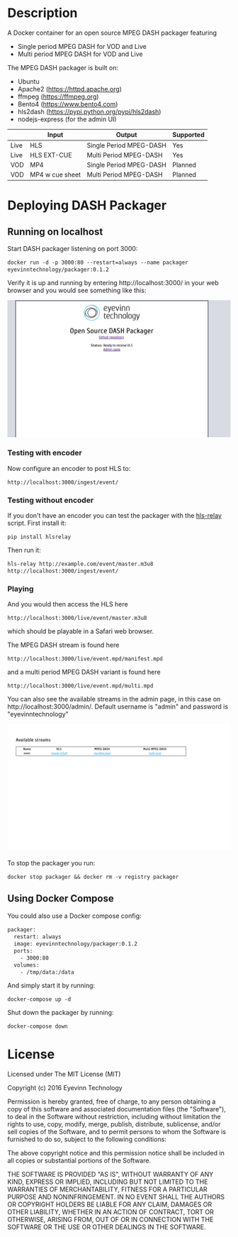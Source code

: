 # Description
A Docker container for an open source MPEG DASH packager featuring

 - Single period MPEG DASH for VOD and Live
 - Multi period MPEG DASH for VOD and Live

The MPEG DASH packager is built on:

 - Ubuntu 
 - Apache2 (https://httpd.apache.org)
 - ffmpeg (https://ffmpeg.org)
 - Bento4 (https://www.bento4.com)
 - hls2dash (https://pypi.python.org/pypi/hls2dash)
 - nodejs-express (for the admin UI)

|      | Input           | Output                  | Supported |
| ---- | --------------- | ----------------------- | --------- |
| Live | HLS             | Single Period MPEG-DASH | Yes       |
| Live | HLS EXT-CUE     | Multi Period MPEG-DASH  | Yes       |
| VOD  | MP4             | Single Period MPEG-DASH | Planned   |
| VOD  | MP4 w cue sheet | Multi Period MPEG-DASH  | Planned   |

# Deploying DASH Packager

## Running on localhost

Start DASH packager listening on port 3000:

    docker run -d -p 3000:80 --restart=always --name packager eyevinntechnology/packager:0.1.2

Verify it is up and running by entering http://localhost:3000/ in your web browser and you would see something like this:

![](screenshot-packager.png)

### Testing with encoder
Now configure an encoder to post HLS to:

    http://localhost:3000/ingest/event/

### Testing without encoder
   
If you don't have an encoder you can test the packager with the [hls-relay](https://github.com/Eyevinn/hls-relay) script. First install it:

	pip install hlsrelay
	
Then run it:

	hls-relay http://example.com/event/master.m3u8 http://localhost:3000/ingest/event/

### Playing
And you would then access the HLS here

    http://localhost:3000/live/event/master.m3u8

which should be playable in a Safari web browser.

The MPEG DASH stream is found here

    http://localhost:3000/live/event.mpd/manifest.mpd

and a multi period MPEG DASH variant is found here
    
    http://localhost:3000/live/event.mpd/multi.mpd

You can also see the available streams in the admin page, in this case on http://localhost:3000/admin/. Default username is "admin" and password is "eyevinntechnology"

![](screenshot-admin.png)

To stop the packager you run:

    docker stop packager && docker rm -v registry packager

## Using Docker Compose

You could also use a Docker compose config:

```
packager:
  restart: always
  image: eyevinntechnology/packager:0.1.2
  ports:
    - 3000:80 
  volumes:
    - /tmp/data:/data
```

And simply start it by running:

    docker-compose up -d

Shut down the packager by running:

    docker-compose down

# License

Licensed under The MIT License (MIT)

Copyright (c) 2016 Eyevinn Technology

Permission is hereby granted, free of charge, to any person obtaining a copy of this software and associated documentation files (the "Software"), to deal in the Software without restriction, including without limitation the rights to use, copy, modify, merge, publish, distribute, sublicense, and/or sell copies of the Software, and to permit persons to whom the Software is furnished to do so, subject to the following conditions:

The above copyright notice and this permission notice shall be included in all copies or substantial portions of the Software.

THE SOFTWARE IS PROVIDED "AS IS", WITHOUT WARRANTY OF ANY KIND, EXPRESS OR IMPLIED, INCLUDING BUT NOT LIMITED TO THE WARRANTIES OF MERCHANTABILITY, FITNESS FOR A PARTICULAR PURPOSE AND NONINFRINGEMENT. IN NO EVENT SHALL THE AUTHORS OR COPYRIGHT HOLDERS BE LIABLE FOR ANY CLAIM, DAMAGES OR OTHER LIABILITY, WHETHER IN AN ACTION OF CONTRACT, TORT OR OTHERWISE, ARISING FROM, OUT OF OR IN CONNECTION WITH THE SOFTWARE OR THE USE OR OTHER DEALINGS IN THE SOFTWARE.
